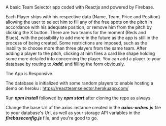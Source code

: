 
A basic Team Selector app coded with Reactjs and powered by Firebase. 

Each Player ships with his respective data (Name, Team, Price and Position) allowing the user to select him to fill any of the free spots on the pitch in accordance with his adequate position, or remove him from the pitch by clicking the X button.
There are two teams for the moment (Reds and Blues), with the possibility to add more in the future as the app is still in the process of being created.
Some restrictions are imposed, such as the inability to choose more than three players from the same team.
After adding a player to the pitch, clicking at him fires a card like shape holding some more detailed info concerning the player.
You can add a player to your database by routing to ***/add***, and filling the form obviously.

The App is Responsive.

The database is initialized with some random players to enable hosting a demo on heroku : https://reactteamselector.herokuapp.com/

Run ***npm install***  followed by ***npm start***  after cloning the repo as always.

Change the base Url of the axios instance created in the ***axios-ordres.js***  file to your database's Url, as well as your storage API variables in the ***firebaseconfig.js***  file, and you're good to go.
